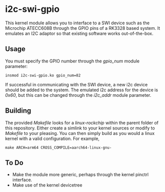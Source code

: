 # i2c-swi-gpio

This kernel module allows you to interface to a SWI device such as the Microchip ATECC608B through the GPIO pins of a RK3328 based system.  It emulates an I2C adaptor so that existing software works out-of-the-box.

## Usage

You must specify the GPIO number through the _gpio_num_ module parameter:

```insmod i2c-swi-gpio.ko gpio_num=82```

If successful in communicating with the SWI device, a new i2c device should be added to the system.  The emulated i2c address for the device is _0x60_, but this can be changed through the _i2c_addr_ module parameter.

## Building

The provided _Makefile_ looks for a _linux-rockchip_ within the parent folder of this repository.  Either create a simlink to your kernel sources or modify to _Makefile_ to your pleasing.  You can then simply build as you would a linux kernel with a valid configuration.  For example,

```make ARCH=arm64 CROSS_COMPILE=aarch64-linux-gnu-```

## To Do

* Make the module more generic, perhaps through the kernel pinctrl interface.
* Make use of the kernel devicetree
